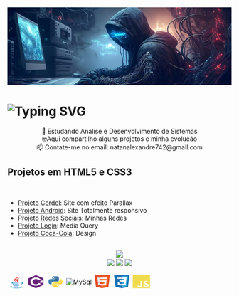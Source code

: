<img src="hacker.png" alt="hacker">
<h1 align="start"><img src="https://readme-typing-svg.demolab.com?font=Fira+Code&pause=996&center=falso&vCenter=falso&repeat=true&random=falso&width=435&lines=Back-End+Developer" alt="Typing SVG" /></h1>
<p align="center">🌱 Estudando Analise e Desenvolvimento de Sistemas<br>🤓Aqui compartilho alguns projetos e minha evolução<br>📫 Contate-me no email: natanalexandre742@gmail.com</p>
<h2>Projetos em HTML5 e CSS3</h2>
<br>
<ul>
  <li><a href="https://natanalexandre.github.io/projeto-cordel/index.html" target="_blank">Projeto Cordel</a>: Site com efeito Parallax</li>
  <li><a href="https://natanalexandre.github.io/primeiro-site/index.html" target="_blank">Projeto Android</a>: Site Totalmente responsivo</li>
  <li><a href="https://natanalexandre.github.io/projeto-redes/index.html" target="_blank">Projeto Redes Sociais</a>: Minhas Redes</li>
  <li><a href="https://natanalexandre.github.io/projeto-login/index.html" target="_blank">Projeto Login</a>: Media Query</li>
  <li><a href="https://natanalexandre.github.io/Design/Aula05/index.html" target="_blank">Projeto Coca-Cola</a>: Design</li>
</ul>
<div align="center"><br>
  <a href="https://github.com/NatanAlexandre">
  <img height="180em" src="https://github-readme-stats.vercel.app/api/top-langs/?username=NatanAlexandre&&include=privatelangs_count=7&layout=compact&theme=dark"/></a><br>
  <img height="120em" src="https://github-readme-stats.vercel.app/api?username=NatanAlexandre&theme=dark&show_icons=true&hide_border=False&line_height=20"/>
  <img height="120em" src="https://github-readme-streak-stats.herokuapp.com/?user=NatanAlexandre&theme=dark&ring=e73737&currStreakNum=ffffff&hide_border=False"/>
  <img height="200em" src="http://github-profile-summary-cards.vercel.app/api/cards/profile-details?username=NatanAlexandre&include=privatelangs_count=7&layout=compact&theme=dark"/>
</div><br>
<div style="display: inline-block" align="center">
  <img align="center" alt="Java" height="30" width="40" src="https://raw.githubusercontent.com/devicons/devicon/master/icons/java/java-original.svg">
  <img align="center" alt="CSharp" height="30" width="40" src="https://raw.githubusercontent.com/devicons/devicon/master/icons/csharp/csharp-plain.svg">
  <img align="center" alt="Python" height="30" width="40" src="https://raw.githubusercontent.com/devicons/devicon/master/icons/python/python-original.svg">
  <img align="center" alt="MySql" height="30" width="40" src="https://cdn.jsdelivr.net/gh/devicons/devicon/icons/mysql/mysql-original-wordmark.svg">
  <img align="center" alt="HTML" height="30" width="40" src="https://raw.githubusercontent.com/devicons/devicon/master/icons/html5/html5-original.svg">
  <img align="center" alt="CSS" height="30" width="40" src="https://raw.githubusercontent.com/devicons/devicon/master/icons/css3/css3-original.svg">
  <img align="center" alt="Javascript" height="30" width="40" src="https://raw.githubusercontent.com/devicons/devicon/master/icons/javascript/javascript-plain.svg">
</div>


